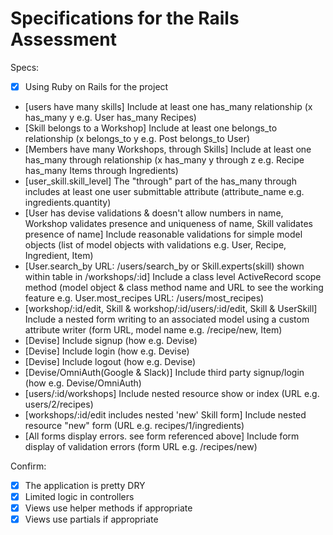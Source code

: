 # Specifications for the Rails Assessment

Specs:
- [x] Using Ruby on Rails for the project
- [users have many skills] Include at least one has_many relationship (x has_many y e.g. User has_many Recipes)
- [Skill belongs to a Workshop] Include at least one belongs_to relationship (x belongs_to y e.g. Post belongs_to User)
- [Members have many Workshops, through Skills] Include at least one has_many through relationship (x has_many y through z e.g. Recipe has_many Items through Ingredients)
- [user_skill.skill_level] The "through" part of the has_many through includes at least one user submittable attribute (attribute_name e.g. ingredients.quantity)
- [User has devise validations & doesn't allow numbers in name, Workshop validates presence and uniqueness of name, Skill validates presence of name] Include reasonable validations for simple model objects (list of model objects with validations e.g. User, Recipe, Ingredient, Item)
- [User.search_by URL: /users/search_by or Skill.experts(skill) shown within table in /workshops/:id] Include a class level ActiveRecord scope method (model object & class method name and URL to see the working feature e.g. User.most_recipes URL: /users/most_recipes)
- [workshop/:id/edit, Skill & workshop/:id/users/:id/edit, Skill & UserSkill] Include a nested form writing to an associated model using a custom attribute writer (form URL, model name e.g. /recipe/new, Item)
- [Devise] Include signup (how e.g. Devise)
- [Devise] Include login (how e.g. Devise)
- [Devise] Include logout (how e.g. Devise)
- [Devise/OmniAuth(Google & Slack)] Include third party signup/login (how e.g. Devise/OmniAuth)
- [users/:id/workshops] Include nested resource show or index (URL e.g. users/2/recipes)
- [workshops/:id/edit includes nested 'new' Skill form] Include nested resource "new" form (URL e.g. recipes/1/ingredients)
- [All forms display errors. see form referenced above] Include form display of validation errors (form URL e.g. /recipes/new)

Confirm:
- [x] The application is pretty DRY
- [x] Limited logic in controllers
- [x] Views use helper methods if appropriate
- [x] Views use partials if appropriate
